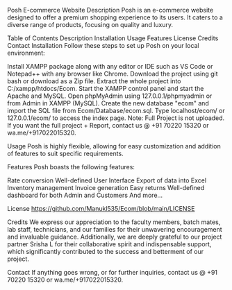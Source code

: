 Posh E-commerce Website
Description
Posh is an e-commerce website designed to offer a premium shopping experience to its users. It caters to a diverse range of products, focusing on quality and luxury.

Table of Contents
Description
Installation
Usage
Features
License
Credits
Contact
Installation
Follow these steps to set up Posh on your local environment:

Install XAMPP package along with any editor or IDE such as VS Code or Notepad++ with any browser like Chrome.
Download the project using git bash or download as a Zip file.
Extract the whole project into C:/xampp/htdocs/Ecom.
Start the XAMPP control panel and start the Apache and MySQL.
Open phpMyAdmin using 127.0.0.1/phpmyadmin or from Admin in XAMPP (MySQL).
Create the new database "ecom" and import the SQL file from Ecom/Database/ecom.sql.
Type localhost/ecom/ or 127.0.0.1/ecom/ to access the index page.
Note: Full Project is not uploaded. If you want the full project + Report, contact us @ +91 70220 15320 or wa.me/+917022015320.

Usage
Posh is highly flexible, allowing for easy customization and addition of features to suit specific requirements.

Features
Posh boasts the following features:

Rate conversion
Well-defined User Interface
Export of data into Excel
Inventory management
Invoice generation
Easy returns
Well-defined dashboard for both Admin and Customers
And more...

License
https://github.com/Manukl535/Ecom/blob/main/LICENSE

Credits
We express our appreciation to the faculty members, batch mates, lab staff, technicians, and our families for their unwavering encouragement and invaluable guidance. Additionally, we are deeply grateful to our project partner Srisha L for their collaborative spirit and indispensable support, which significantly contributed to the success and betterment of our project.

Contact
If anything goes wrong, or for further inquiries, contact us @ +91 70220 15320 or wa.me/+917022015320.

